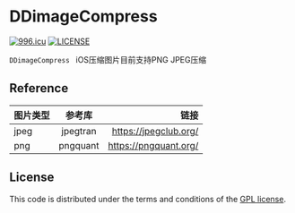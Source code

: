 # DDimageCompress
[![996.icu](https://img.shields.io/badge/link-996.icu-red.svg)](https://996.icu)
[![LICENSE](https://img.shields.io/badge/license-Anti%20996-blue.svg)](https://github.com/996icu/996.ICU/blob/master/LICENSE)

`DDimageCompress ` iOS压缩图片目前支持PNG JPEG压缩


## Reference

| 图片类型  | 参考库  | 链接 |
|:------------- |:---------------:| -------------:|
| jpeg     | jpegtran  |  <https://jpegclub.org/> |
| png      | pngquant  |  <https://pngquant.org/> |

## License

This code is distributed under the terms and conditions of the [GPL license](LICENSE).
